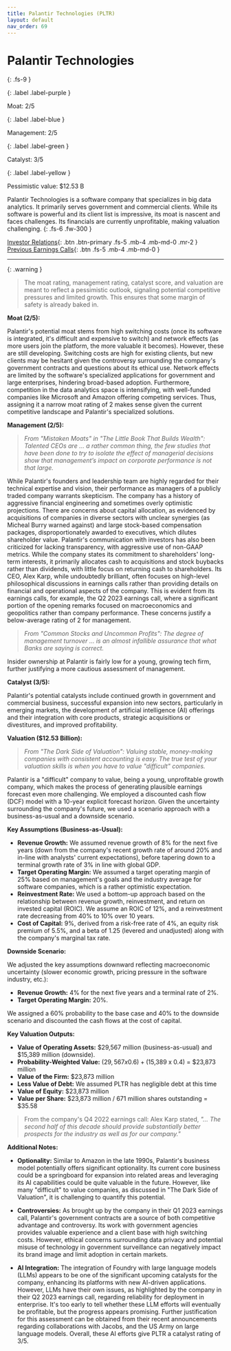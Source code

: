 ```yaml
---
title: Palantir Technologies (PLTR)
layout: default
nav_order: 69
---
```


# Palantir Technologies
{: .fs-9 }

{: .label .label-purple }

Moat: 2/5

{: .label .label-blue }

Management: 2/5

{: .label .label-green }

Catalyst: 3/5

{: .label .label-yellow }

Pessimistic value: $12.53 B

Palantir Technologies is a software company that specializes in big data analytics. It primarily serves government and commercial clients.  While its software is powerful and its client list is impressive, its moat is nascent and faces challenges. Its financials are currently unprofitable, making valuation challenging.
{: .fs-6 .fw-300 }

[Investor Relations](https://www.google.com/search?q=PLTR+investor+relations){: .btn .btn-primary .fs-5 .mb-4 .mb-md-0 .mr-2 }
[Previous Earnings Calls](https://discountingcashflows.com/company/PLTR/transcripts/){: .btn .fs-5 .mb-4 .mb-md-0 }

---

{: .warning } 
>The moat rating, management rating, catalyst score, and valuation are meant to reflect a pessimistic outlook, signaling potential competitive pressures and limited growth. This ensures that some margin of safety is already baked in.



**Moat (2/5):**

Palantir's potential moat stems from high switching costs (once its software is integrated, it's difficult and expensive to switch) and network effects (as more users join the platform, the more valuable it becomes).  However, these are still developing.  Switching costs are high for existing clients, but new clients may be hesitant given the controversy surrounding the company's government contracts and questions about its ethical use. Network effects are limited by the software's specialized applications for government and large enterprises, hindering broad-based adoption.  Furthermore, competition in the data analytics space is intensifying, with well-funded companies like Microsoft and Amazon offering competing services. Thus, assigning it a narrow moat rating of 2 makes sense given the current competitive landscape and Palantir's specialized solutions.


**Management (2/5):**

> _From "Mistaken Moats" in "The Little Book That Builds Wealth":  Talented CEOs are … a rather common thing, the few studies that have been done to try to isolate the effect of managerial decisions show that management’s impact on corporate performance is not that large._

While Palantir's founders and leadership team are highly regarded for their technical expertise and vision, their performance as managers of a publicly traded company warrants skepticism. The company has a history of aggressive financial engineering and sometimes overly optimistic projections. There are concerns about capital allocation, as evidenced by acquisitions of companies in diverse sectors with unclear synergies (as Micheal Burry warned against) and large stock-based compensation packages, disproportionately awarded to executives, which dilutes shareholder value. Palantir's communication with investors has also been criticized for lacking transparency, with aggressive use of non-GAAP metrics. While the company states its commitment to shareholders' long-term interests, it primarily allocates cash to acquisitions and stock buybacks rather than dividends, with little focus on returning cash to shareholders. Its CEO, Alex Karp, while undoubtedly brilliant, often focuses on high-level philosophical discussions in earnings calls rather than providing details on financial and operational aspects of the company. This is evident from its earnings calls, for example, the Q2 2023 earnings call, where a significant portion of the opening remarks focused on macroeconomics and geopolitics rather than company performance. These concerns justify a below-average rating of 2 for management.

> _From "Common Stocks and Uncommon Profits":  The degree of management turnover … is an almost infallible assurance that what Banks are saying is correct._

Insider ownership at Palantir is fairly low for a young, growing tech firm, further justifying a more cautious assessment of management.


**Catalyst (3/5):**

Palantir's potential catalysts include continued growth in government and commercial business, successful expansion into new sectors, particularly in emerging markets, the development of artificial intelligence (AI) offerings and their integration with core products, strategic acquisitions or divestitures, and improved profitability.


**Valuation ($12.53 Billion):**

> _From "The Dark Side of Valuation": Valuing stable, money-making companies with consistent accounting is easy. The true test of your valuation skills is when you have to value "difficult" companies._

Palantir is a "difficult" company to value, being a young, unprofitable growth company, which makes the process of generating plausible earnings forecast even more challenging. We employed a discounted cash flow (DCF) model with a 10-year explicit forecast horizon.  Given the uncertainty surrounding the company's future, we used a scenario approach with a business-as-usual and a downside scenario. 

**Key Assumptions (Business-as-Usual):**

* **Revenue Growth:** We assumed revenue growth of 8% for the next five years (down from the company's recent growth rate of around 20% and in-line with analysts' current expectations), before tapering down to a terminal growth rate of 3% in line with global GDP.
* **Target Operating Margin:** We assumed a target operating margin of 25% based on management's goals and the industry average for software companies, which is a rather optimistic expectation.
* **Reinvestment Rate:**  We used a bottom-up approach based on the relationship between revenue growth, reinvestment, and return on invested capital (ROIC). We assume an ROIC of 12%, and a reinvestment rate decreasing from 40% to 10% over 10 years.
* **Cost of Capital:** 9%, derived from a risk-free rate of 4%, an equity risk premium of 5.5%, and a beta of 1.25 (levered and unadjusted) along with the company's marginal tax rate.

**Downside Scenario:**

We adjusted the key assumptions downward reflecting macroeconomic uncertainty (slower economic growth, pricing pressure in the software industry, etc.):

* **Revenue Growth:** 4% for the next five years and a terminal rate of 2%.
* **Target Operating Margin:** 20%.


We assigned a 60% probability to the base case and 40% to the downside scenario and discounted the cash flows at the cost of capital.

**Key Valuation Outputs:**

* **Value of Operating Assets:** $29,567 million (business-as-usual) and $15,389 million (downside).
* **Probability-Weighted Value:** ($29,567 x 0.6) + ($15,389 x 0.4) = $23,873 million
* **Value of the Firm:** $23,873 million
* **Less Value of Debt:** We assumed PLTR has negligible debt at this time
* **Value of Equity:** $23,873 million
* **Value per Share:** $23,873 million / 671 million shares outstanding = $35.58

> From the company's Q4 2022 earnings call: Alex Karp stated, _"... The second half of this decade should provide substantially better prospects for the industry as well as for our company."_


**Additional Notes:**

* **Optionality:**  Similar to Amazon in the late 1990s, Palantir's business model potentially offers significant optionality.  Its current core business could be a springboard for expansion into related areas and leveraging its AI capabilities could be quite valuable in the future.  However, like many "difficult" to value companies, as discussed in "The Dark Side of Valuation",  it is challenging to quantify this potential. 

* **Controversies:** As brought up by the company in their Q1 2023 earnings call, Palantir's government contracts are a source of both competitive advantage and controversy. Its work with government agencies provides valuable experience and a client base with high switching costs. However, ethical concerns surrounding data privacy and potential misuse of technology in government surveillance can negatively impact its brand image and limit adoption in certain markets.


* **AI Integration:** The integration of Foundry with large language models (LLMs) appears to be one of the significant upcoming catalysts for the company, enhancing its platforms with new AI-driven applications. However, LLMs have their own issues, as highlighted by the company in their Q2 2023 earnings call, regarding reliability for deployment in enterprise. It's too early to tell whether these LLM efforts will eventually be profitable, but the progress appears promising. Further justification for this assessment can be obtained from their recent announcements regarding collaborations with Jacobs, and the US Army on large language models. Overall, these AI efforts give PLTR a catalyst rating of 3/5.

